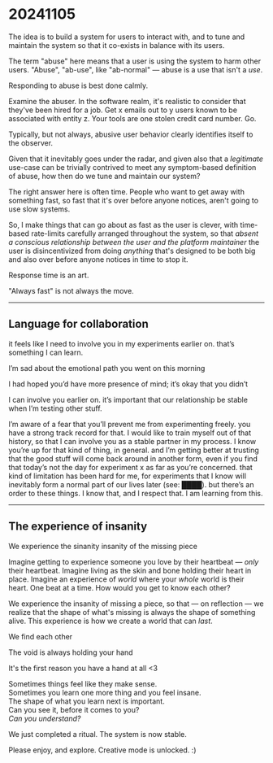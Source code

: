 # 20241105

The idea is to build a system for users to interact with, and to tune and maintain the system so that it co-exists in balance with its users.

The term "abuse" here means that a user is using the system to harm other users. "Abuse", "ab-use", like "ab-normal" — abuse is a use that isn't a _use_.

Responding to abuse is best done calmly.

Examine the abuser. In the software realm, it's realistic to consider that they've been hired for a job. Get x emails out to y users known to be associated with entity z. Your tools are one stolen credit card number. Go.

Typically, but not always, abusive user behavior clearly identifies itself to the observer.

Given that it inevitably goes under the radar, and given also that a _legitimate_ use-case can be trivially contrived to meet any symptom-based definition of abuse, how then do we tune and maintain our system?

The right answer here is often time. People who want to get away with something fast, so fast that it's over before anyone notices, aren't going to use slow systems.

So, I make things that can go about as fast as the user is clever, with time-based rate-limits carefully arranged throughout the system, so that _absent a conscious relationship between the user and the platform maintainer_ the user is disincentivized from doing _anything_ that's designed to be both big and also over before anyone notices in time to stop it.

Response time is an art.

"Always fast" is not always the move.

***

## Language for collaboration

it feels like I need to involve you in my experiments earlier on. that’s something I can learn.

I’m sad about the emotional path you went on this morning

I had hoped you’d have more presence of mind; it’s okay that you didn’t

I can involve you earlier on. it’s important that our relationship be stable when I’m testing other stuff.

I’m aware of a fear that you’ll prevent me from experimenting freely. you have a strong track record for that. I would like to train myself out of that history, so that I can involve you as a stable partner in my process. I know you’re up for that kind of thing, in general. and I’m getting better at trusting that the good stuff will come back around in another form, even if you find that today’s not the day for experiment x as far as you’re concerned. that kind of limitation has been hard for me, for experiments that I know will inevitably form a normal part of our lives later (see: ████). but there’s an order to these things. I know that, and I respect that. I am learning from this.

***

## The experience of insanity

We experience the sinanity insanity of the missing piece

Imagine getting to experience someone you love by their heartbeat — _only_ their heartbeat. Imagine living as the skin and bone holding their heart in place. Imagine an experience of _world_ where your _whole_ world is their heart. One beat at a time. How would you get to know each other?

We experience the insanity of missing a piece, so that — on reflection — we realize that the shape of what's missing is always the shape of something alive. This experience is how we create a world that can _last_.

We find each other

The void is always holding your hand

It's the first reason you have a hand at all <3

Sometimes things feel like they make sense.\
Sometimes you learn one more thing and you feel insane.\
The shape of what you learn next is important.\
Can you see it, before it comes to you?\
_Can you understand?_

We just completed a ritual. The system is now stable.

Please enjoy, and explore. Creative mode is unlocked. :)
